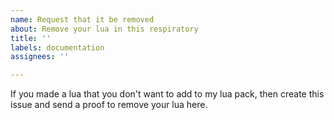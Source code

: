 ```yaml
---
name: Request that it be removed
about: Remove your lua in this respiratory
title: ''
labels: documentation
assignees: ''

---
```


If you made a lua that you don't want to add to my lua pack, then create this issue and send a proof to remove your lua here.
